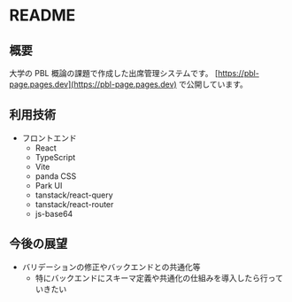 # README

## 概要

大学の PBL 概論の課題で作成した出席管理システムです。
[https://pbl-page.pages.dev](https://pbl-page.pages.dev) で公開しています。

## 利用技術

- フロントエンド
  - React
  - TypeScript
  - Vite
  - panda CSS
  - Park UI
  - tanstack/react-query
  - tanstack/react-router
  - js-base64

## 今後の展望

- バリデーションの修正やバックエンドとの共通化等
  - 特にバックエンドにスキーマ定義や共通化の仕組みを導入したら行っていきたい
